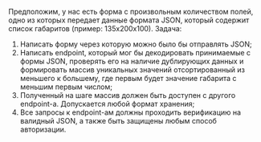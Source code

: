 Предположим, у нас есть форма с  произвольным количеством полей, одно из которых передает данные формата JSON, который содержит список габаритов (пример: 135х200х100). 
Задача:
1) Написать форму через которую можно было бы отправлять JSON;
2) Написать endpoint, который мог бы декодировать принимаемые с формы JSON, проверять его на наличие дублирующих данных и формировать массив уникальных значений отсортированный из меньшего к большему, где первым будет значение габарита с меньшим первым числом;
3) Полученный на шаге массив должен быть доступен с другого endpoint-а. Допускается любой формат хранения;
4) Все запросы к endpoint-ам должны проходить верификацию на валидный JSON, а также быть защищены любым способ авторизации.
